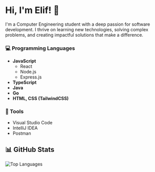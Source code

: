 # Hi, I'm Elif! 👋  
I'm a Computer Engineering student with a deep passion for software development. I thrive on learning new technologies, solving complex problems, and creating impactful solutions that make a difference.

### 💻 Programming Languages
- **JavaScript**
  - React
  - Node.js
  - Express.js
- **TypeScript**
- **Java**
- **Go**
- **HTML, CSS (TailwindCSS)**

### 🔧 Tools
- Visual Studio Code
- IntelliJ IDEA
- Postman

## 📊 GitHub Stats
![Top Languages](https://github-readme-stats.vercel.app/api/top-langs/?username=elifep&layout=compact&theme=radical)

